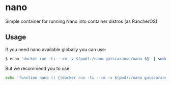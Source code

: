 # nano
Simple container for running Nano into container distros (as RancherOS)

## Usage

If you need nano available globally you can use:

```sh
$ echo 'docker run -ti --rm -v $(pwd):/nano guiscaranse/nano $@' | sudo tee /usr/bin/nano && sudo chmod +x /usr/bin/nano
```
But we recommend you to use:

```sh
echo 'function nano () {(docker run -ti --rm -v $(pwd):/nano guiscaranse/nano $@)}' | tee -a ~/.profile
```
